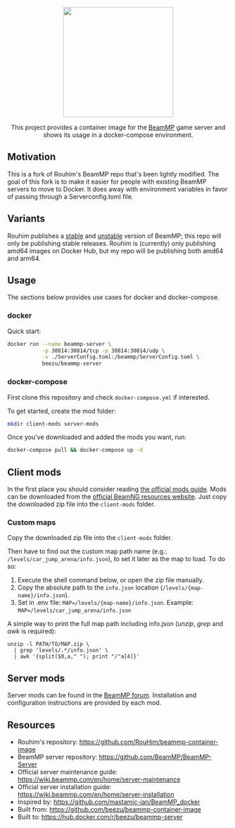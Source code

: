 <p align="center">
  <img src="https://raw.githubusercontent.com/RouHim/beammp-container-image/main/logo.svg" width="250">
</p>


<p align="center">
    This project provides a container image for the <a href="https://beammp.com">BeamMP</a> 
    game server and shows its usage in a docker-compose environment.
</p>

## Motivation

This is a fork of Rouhim's BeamMP repo that's been lightly modified. The goal of this fork is to make it easier for people with existing BeamMP servers to move to Docker. It does away with environment variables in favor of passing through a Serverconfig.toml file.

## Variants

Rouhim publishes a [stable](https://github.com/BeamMP/BeamMP-Server/releases/latest) and [unstable](https://github.com/BeamMP/BeamMP-Server) version of BeamMP; this repo will only be publishing stable releases. Rouhim is (currently) only publishing amd64 images on Docker Hub, but my repo will be publishing both amd64 and arm64.

## Usage

The sections below provides use cases for docker and docker-compose.

### docker

Quick start:

```bash
docker run --name beammp-server \
           -p 30814:30814/tcp -p 30814:30814/udp \
           -v ./ServerConfig.toml:/beammp/ServerConfig.toml \
           beezu/beammp-server
```

### docker-compose

First clone this repository and check `docker-compose.yml` if interested.

To get started, create the mod folder:

```bash
mkdir client-mods server-mods
```

Once you've downloaded and added the mods you want, run:
```bash
docker-compose pull && docker-compose up -d
```

## Client mods

In the first place you should consider
reading [the official mods guide](https://wiki.beammp.com/en/home/server-installation#how-to-add-mods-to-your-server).
Mods can be downloaded from the [official BeamNG resources website](https://www.beamng.com/resources/). Just copy the
downloaded zip file into the `client-mods` folder.

### Custom maps

Copy the downloaded zip file into the `client-mods` folder.

Then have to find out the custom map path name (e.g.: `/levels/car_jump_arena/info.json`), to set it later as the map to
load. To do so:

1. Execute the shell command below, or open the zip file manually.
2. Copy the absolute path to the `info.json` location (`/levels/{map-name}/info.json`).
3. Set in .env file: `MAP=/levels/{map-name}/info.json`. Example: `MAP=/levels/car_jump_arena/info.json`

A simple way to print the full map path including info.json (_unzip_, _grep_ and _awk_ is required):

```shell
unzip -l PATH/TO/MAP.zip \
  | grep 'levels/.*/info.json' \
  | awk '{split($0,a," "); print "/"a[4]}'
```

## Server mods

Server mods can be found in the [BeamMP forum](https://forum.beammp.com/c/resource-plugin-area/server-resources).
Installation and configuration instructions are provided by each mod.

## Resources

- Rouhim's repository: https://github.com/RouHim/beammp-container-image
- BeamMP server repository: https://github.com/BeamMP/BeamMP-Server
- Official server maintenance guide: https://wiki.beammp.com/en/home/server-maintenance
- Official server installation guide: https://wiki.beammp.com/en/home/server-installation
- Inspired by: https://github.com/mastamic-ian/BeamMP_docker
- Built from: https://github.com/beezu/beammp-container-image
- Built to: https://hub.docker.com/r/beezu/beammp-server
